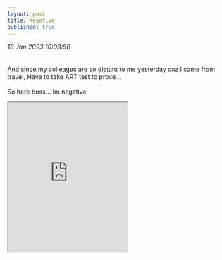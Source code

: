 ```yaml
---
layout: post
title: Negative
published: true
---
```

_18 Jan 2023 10:08:50_
<br>
<br>
<br>
And since my colleages are so distant to me yesterday coz I came from travel,
Have to take ART test to prove...
<br>
<br>
So here boss... Im negative
<br>
<!--more-->
<iframe src="https://drive.google.com/file/d/1aYONF_WQJRps6Uz4PhQ_4Yjs0U0IvSyZ/preview" width="270" height="340" allow="autoplay"></iframe>
